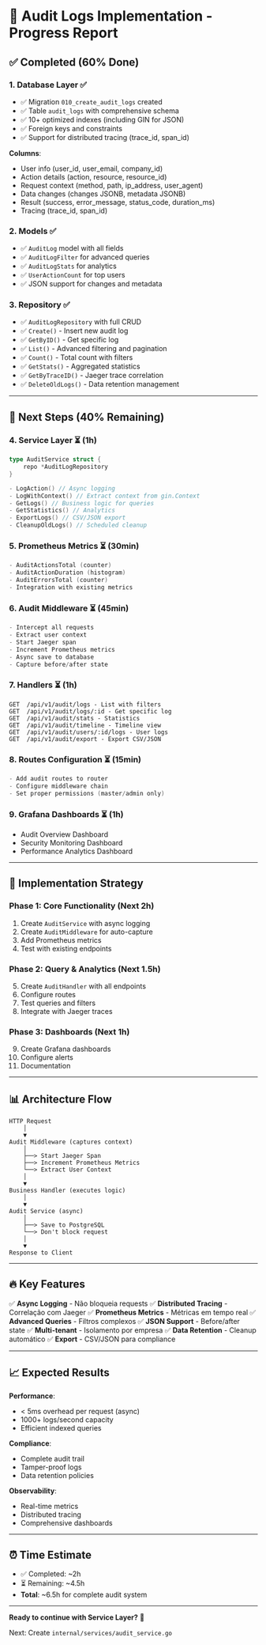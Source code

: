 # 📝 Audit Logs Implementation - Progress Report

## ✅ Completed (60% Done)

### **1. Database Layer** ✅
- ✅ Migration `010_create_audit_logs` created
- ✅ Table `audit_logs` with comprehensive schema
- ✅ 10+ optimized indexes (including GIN for JSON)
- ✅ Foreign keys and constraints
- ✅ Support for distributed tracing (trace_id, span_id)

**Columns**:
- User info (user_id, user_email, company_id)
- Action details (action, resource, resource_id)
- Request context (method, path, ip_address, user_agent)
- Data changes (changes JSONB, metadata JSONB)
- Result (success, error_message, status_code, duration_ms)
- Tracing (trace_id, span_id)

### **2. Models** ✅
- ✅ `AuditLog` model with all fields
- ✅ `AuditLogFilter` for advanced queries
- ✅ `AuditLogStats` for analytics
- ✅ `UserActionCount` for top users
- ✅ JSON support for changes and metadata

### **3. Repository** ✅
- ✅ `AuditLogRepository` with full CRUD
- ✅ `Create()` - Insert new audit log
- ✅ `GetByID()` - Get specific log
- ✅ `List()` - Advanced filtering and pagination
- ✅ `Count()` - Total count with filters
- ✅ `GetStats()` - Aggregated statistics
- ✅ `GetByTraceID()` - Jaeger trace correlation
- ✅ `DeleteOldLogs()` - Data retention management

---

## 🔄 Next Steps (40% Remaining)

### **4. Service Layer** ⏳ (1h)
```go
type AuditService struct {
    repo *AuditLogRepository
}

- LogAction() // Async logging
- LogWithContext() // Extract context from gin.Context
- GetLogs() // Business logic for queries
- GetStatistics() // Analytics
- ExportLogs() // CSV/JSON export
- CleanupOldLogs() // Scheduled cleanup
```

### **5. Prometheus Metrics** ⏳ (30min)
```go
- AuditActionsTotal (counter)
- AuditActionDuration (histogram)
- AuditErrorsTotal (counter)
- Integration with existing metrics
```

### **6. Audit Middleware** ⏳ (45min)
```go
- Intercept all requests
- Extract user context
- Start Jaeger span
- Increment Prometheus metrics
- Async save to database
- Capture before/after state
```

### **7. Handlers** ⏳ (1h)
```
GET  /api/v1/audit/logs - List with filters
GET  /api/v1/audit/logs/:id - Get specific log
GET  /api/v1/audit/stats - Statistics
GET  /api/v1/audit/timeline - Timeline view
GET  /api/v1/audit/users/:id/logs - User logs
GET  /api/v1/audit/export - Export CSV/JSON
```

### **8. Routes Configuration** ⏳ (15min)
```go
- Add audit routes to router
- Configure middleware chain
- Set proper permissions (master/admin only)
```

### **9. Grafana Dashboards** ⏳ (1h)
- Audit Overview Dashboard
- Security Monitoring Dashboard
- Performance Analytics Dashboard

---

## 🎯 Implementation Strategy

### **Phase 1: Core Functionality** (Next 2h)
1. Create `AuditService` with async logging
2. Create `AuditMiddleware` for auto-capture
3. Add Prometheus metrics
4. Test with existing endpoints

### **Phase 2: Query & Analytics** (Next 1.5h)
5. Create `AuditHandler` with all endpoints
6. Configure routes
7. Test queries and filters
8. Integrate with Jaeger traces

### **Phase 3: Dashboards** (Next 1h)
9. Create Grafana dashboards
10. Configure alerts
11. Documentation

---

## 📊 Architecture Flow

```
HTTP Request
    │
    ▼
Audit Middleware (captures context)
    │
    ├──> Start Jaeger Span
    ├──> Increment Prometheus Metrics
    └──> Extract User Context
    │
    ▼
Business Handler (executes logic)
    │
    ▼
Audit Service (async)
    │
    ├──> Save to PostgreSQL
    └──> Don't block request
    │
    ▼
Response to Client
```

---

## 🔥 Key Features

✅ **Async Logging** - Não bloqueia requests
✅ **Distributed Tracing** - Correlação com Jaeger
✅ **Prometheus Metrics** - Métricas em tempo real
✅ **Advanced Queries** - Filtros complexos
✅ **JSON Support** - Before/after state
✅ **Multi-tenant** - Isolamento por empresa
✅ **Data Retention** - Cleanup automático
✅ **Export** - CSV/JSON para compliance

---

## 📈 Expected Results

**Performance**:
- < 5ms overhead per request (async)
- 1000+ logs/second capacity
- Efficient indexed queries

**Compliance**:
- Complete audit trail
- Tamper-proof logs
- Data retention policies

**Observability**:
- Real-time metrics
- Distributed tracing
- Comprehensive dashboards

---

## ⏰ Time Estimate

- ✅ Completed: ~2h
- ⏳ Remaining: ~4.5h
- **Total**: ~6.5h for complete audit system

---

**Ready to continue with Service Layer?** 🚀

Next: Create `internal/services/audit_service.go`
